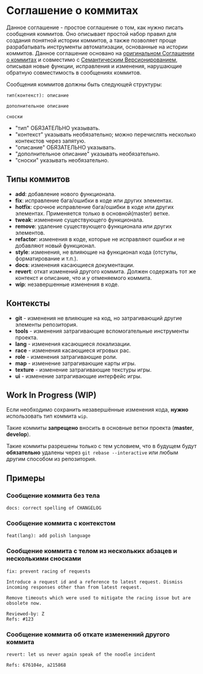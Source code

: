 # Соглашение о коммитах

Данное соглашение - простое соглашение о том, как нужно писать сообщения коммитов. Оно описывает простой набор правил
для создания понятной истории коммитов, а также позволяет проще разрабатывать инструменты автоматизации, основанные на
истории коммитов.
Данное соглашение основано на [оригинальном Соглашении о коммитах](https://www.conventionalcommits.org/ru/v1.0.0/)
и совместимо с [Семантическим Версионированием](https://semver.org/lang/ru/spec/v2.0.0.html), описывая новые функции,
исправления и изменения, нарушающие обратную совместимость в сообщениях коммитов.

Сообщения коммитов должны быть следующей структуры:

```
тип(контекст): описание

дополнительное описание

сноски
```

- "тип" ОБЯЗАТЕЛЬНО указывать.
- "контекст" указывать необязательно; можно перечислять несколько контекстов через запятую.
- "описание" ОБЯЗАТЕЛЬНО указывать.
- "дополнительное описание" указывать необязательно.
- "сноски" указывать необязательно.

## Типы коммитов

- **add**: добавление нового функционала.
- **fix**: исправление бага/ошибки в коде или других элементах.
- **hotfix**: срочное исправление бага/ошибки в коде или других элементах. Применяется только в основной(master) ветке.
- **tweak**: изменение существующего функционала.
- **remove**: удаление существующего функционала или других элементов.
- **refactor**: изменения в коде, которые не исправляют ошибки и не добавляют новый функционал.
- **style**: изменения, не влияющие на функционал кода (отступы, форматирование и т.п.).
- **docs**: изменения касающиеся документации.
- **revert**: откат изменений другого коммита. Должен содержать тот же контекст и описание, что и у отменяемого коммита.
- **wip**: незавершенные изменения в коде.

## Контексты

- **git** - изменения не влияющие на код, но затрагивающий другие элементы репозитория.
- **tools** - изменения затрагивающие вспомогательные инструменты проекта.
- **lang** - изменения касающиеся локализации.
- **race** - изменения касающиеся игровых рас.
- **role** - изменения затрагивающие роли.
- **map** - изменение затрагивающие карты игры.
- **texture** - изменение затрагивающие текстуры игры.
- **ui** - изменение затрагивающие интерфейс игры.

## Work In Progress (WIP)

Если необходимо сохранить незавершённые изменения кода, **нужно** использовать тип коммита `wip`.

Такие коммиты **запрещено** вносить в основные ветки проекта (**master**, **develop**).

Такие коммиты разрешены только с тем условием, что в будущем будут **обязательно** удалены через
`git rebase --interactive` или любым другим способом из репозитория.

## Примеры

### Сообщение коммита без тела

```
docs: correct spelling of CHANGELOG
```

### Сообщение коммита с контекстом

```
feat(lang): add polish language
```

### Сообщение коммита с телом из нескольких абзацев и несколькими сносками

```
fix: prevent racing of requests

Introduce a request id and a reference to latest request. Dismiss
incoming responses other than from latest request.

Remove timeouts which were used to mitigate the racing issue but are
obsolete now.

Reviewed-by: Z
Refs: #123
```

### Сообщение коммита об откате измененний другого коммита

```
revert: let us never again speak of the noodle incident

Refs: 676104e, a215868
```
